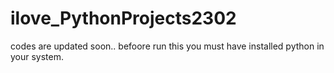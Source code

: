 # ilove_PythonProjects2302
codes are updated soon..
befoore run this you must have installed python in your system.
